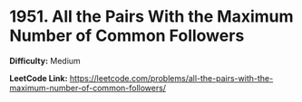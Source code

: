 # 1951. All the Pairs With the Maximum Number of Common Followers

**Difficulty:** Medium

**LeetCode Link:** https://leetcode.com/problems/all-the-pairs-with-the-maximum-number-of-common-followers/

